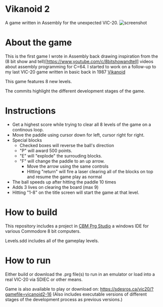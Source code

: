 # Vikanoid 2
A game written in Assembly for the unexpected VIC-20.
![screenshot](https://sdesros.ca/vic20/content/vicanoid2-16.png)

# About the game
This is the first game I wrote in Assembly back drawing inspiration from the (8 bit show and tell)[https://www.youtube.com/c/8bitshowandtell] videos about assembly programming for C=64.  I started to work on a follow-up to my last VIC-20 game written in basic back in 1987 [Vikanoid](https://github.com/sdesros/VICanoid)

This game features 8 new levels.

The commits highlight the different development stages of the game.

# Instructions
* Get a highest score while trying to clear all 8 levels of the game on a continous loop.
* Move the paddle using cursor down for left, cursor right for right.
* Special blocks
  * Checked boxes will reverse the ball's direction
  * "P" will award 500 points.
  * "E" will "explode" the surrouding blocks.
  * "F" will change the paddle to an up arrow.
    * Move the arrow using the same controls
    * Hitting "return" will fire a laser clearing all of the blocks on top and resume the game play as normal
* The ball speeds up after hitting the paddle 10 times
* Adds 3 lives on clearing the board (max 9)
* Hitting "1-8" on the title screen will start the game at that level.

# How to build
This repository includes a project in [CBM Prg Studio](http://www.ajordison.co.uk/) a windows IDE for various Commodore 8 bit computers.

Levels.sdd includes all of the gameplay levels.

# How to run
Either build or download the .prg file(s) to run in an emulator or load into a real VIC-20 via SDIEC or other means.

Game is also available to play or download on: https://sdesros.ca/vic20/?gamefile=vicanoid2-16  (Also includes executable versions of different stages of the development process as previous versions.)
